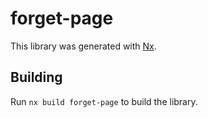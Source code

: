 # forget-page

This library was generated with [Nx](https://nx.dev).

## Building

Run `nx build forget-page` to build the library.
